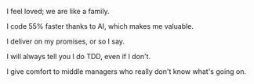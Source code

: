 I feel loved; we are like a family.

I code 55% faster thanks to AI, which makes me valuable.

I deliver on my promises, or so I say.

I will always tell you I do TDD, even if I don't.

I give comfort to middle managers who really don't know what's going on.
